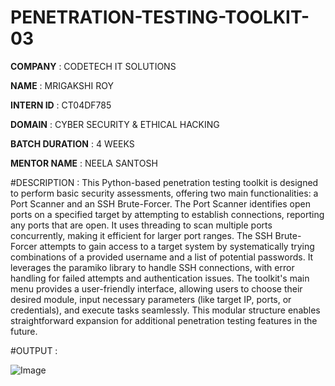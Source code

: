 # PENETRATION-TESTING-TOOLKIT-03

**COMPANY** : CODETECH IT SOLUTIONS 

**NAME** : MRIGAKSHI ROY

**INTERN ID** : CT04DF785

**DOMAIN** : CYBER SECURITY & ETHICAL HACKING 

**BATCH DURATION** : 4 WEEKS

**MENTOR NAME** : NEELA SANTOSH 

#DESCRIPTION : This Python-based penetration testing toolkit is designed to perform basic security assessments, offering two main functionalities: a Port Scanner and an SSH Brute-Forcer. The Port Scanner identifies open ports on a specified target by attempting to establish connections, reporting any ports that are open. It uses threading to scan multiple ports concurrently, making it efficient for larger port ranges. The SSH Brute-Forcer attempts to gain access to a target system by systematically trying combinations of a provided username and a list of potential passwords. It leverages the paramiko library to handle SSH connections, with error handling for failed attempts and authentication issues. The toolkit's main menu provides a user-friendly interface, allowing users to choose their desired module, input necessary parameters (like target IP, ports, or credentials), and execute tasks seamlessly. This modular structure enables straightforward expansion for additional penetration testing features in the future.

#OUTPUT : 

![Image](https://github.com/user-attachments/assets/372e831f-f897-4059-92fd-915d32c5c839)
